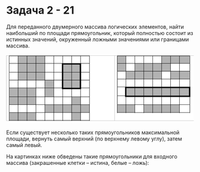 # Задача 2 - 21

Для переданного двумерного массива логических элементов, найти наибольший по площади прямоугольник,
который полностью состоит из истинных значений, окруженный ложными значениями или границами массива.

![Т2_21](2_21.png)

Если существует несколько таких прямоугольников максимальной площади, вернуть самый верхний
(по верхнему левому углу), затем самый левый.

На картинках ниже обведены такие прямоугольники для входного массива (закрашенные клетки – истина, белые – ложь):